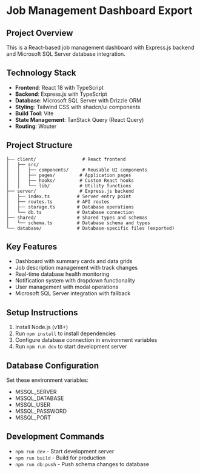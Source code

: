 # Job Management Dashboard Export

## Project Overview
This is a React-based job management dashboard with Express.js backend and Microsoft SQL Server database integration.

## Technology Stack
- **Frontend**: React 18 with TypeScript
- **Backend**: Express.js with TypeScript
- **Database**: Microsoft SQL Server with Drizzle ORM
- **Styling**: Tailwind CSS with shadcn/ui components
- **Build Tool**: Vite
- **State Management**: TanStack Query (React Query)
- **Routing**: Wouter

## Project Structure
```
├── client/                 # React frontend
│   ├── src/
│   │   ├── components/     # Reusable UI components
│   │   ├── pages/         # Application pages
│   │   ├── hooks/         # Custom React hooks
│   │   └── lib/           # Utility functions
├── server/                # Express.js backend
│   ├── index.ts          # Server entry point
│   ├── routes.ts         # API routes
│   ├── storage.ts        # Database operations
│   └── db.ts             # Database connection
├── shared/               # Shared types and schemas
│   └── schema.ts         # Database schema and types
└── database/             # Database-specific files (exported)
```

## Key Features
- Dashboard with summary cards and data grids
- Job description management with track changes
- Real-time database health monitoring
- Notification system with dropdown functionality
- User management with modal operations
- Microsoft SQL Server integration with fallback

## Setup Instructions
1. Install Node.js (v18+)
2. Run `npm install` to install dependencies
3. Configure database connection in environment variables
4. Run `npm run dev` to start development server

## Database Configuration
Set these environment variables:
- MSSQL_SERVER
- MSSQL_DATABASE
- MSSQL_USER
- MSSQL_PASSWORD
- MSSQL_PORT

## Development Commands
- `npm run dev` - Start development server
- `npm run build` - Build for production
- `npm run db:push` - Push schema changes to database